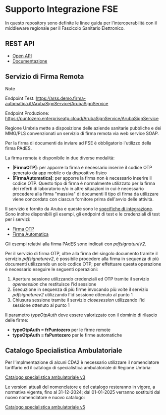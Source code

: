 # Supporto Integrazione FSE
In questo repository sono definite le linee guida per l'interoperabilità con il middleware regionale
per il Fascicolo Sanitario Elettronico.

## REST API
* [Open API](./openapi)
* [Documentazione](https://github.com/punto-zero/umbria-fse-support/wiki/Documentazione-REST-API)

## Servizio di Firma Remota

> [!NOTE]
>
> Endpoint Test: https://arss.demo.firma-automatica.it/ArubaSignService/ArubaSignService
> 
> Endpoint Produzione: https://puntozero.enterpriseatp.cloud/ArubaSignService/ArubaSignService

Regione Umbria mette a disposizione delle aziende sanitarie pubbliche e dei MMG/PLS convenzionati un servizio di firma remota via web service SOAP.

Per la firma di documenti da inviare ad FSE è obbligatorio l'utilizzo della firma PAdES.

La firma remota è disponibile in due diverse modalità:
* **[FirmaOTP]**: per apporre la firma è necessario inserire il codice OTP generato da app mobile o da dispositivo fisico
* **[FirmaAutomatica]**: per apporre la firma non è necessario inserire il codice OTP. Questo tipo di firma è normalmente utilizzato per la firma dei referti di laboratorio e/o in altre situazioni in cui è necessario procedere alla firma "massiva" di documenti
Il tipo di firma da utilizzare viene concordato con ciascun fornitore prima dell'avvio delle attività.

Il servizio è fornito da Aruba e queste sono le [specifiche di integrazione](/firma/manuale_arss.pdf). Sono inoltre disponibili gli esempi, gli endpoint di test e le credenziali di test per i servizi:
* [Firma OTP](/firma/FirmaRemota.pdf)
* [Firma Automatica](/firma/FirmaAutomatica.pdf)

Gli esempi relativi alla firma PAdES sono indicati con *pdfsignatureV2*.

Per il servizio di firma OTP, oltre alla firma del singolo documento tramite il servizio *pdfsignaturev2*, è possibile procedere alla firma in sequenza di più documenti utilizzando un solo codice OTP; per effettuare questa operazione è necessario eseguire le seguenti operazioni:
1. Apertura sessione utilizzando credenziali ed OTP tramite il servizio *opensession* che restituisce l'id sessione
2. Esecuzione in sequenza di più firme invocando più volte il servizio *pdfsignaturev2* utilizzando l'id sessione ottenuto al punto 1
3. Chiusura sessione tramite il servizio *closesession* utilizzando l'id sessione ottenuto al punto 1

Il parametro *typeOtpAuth* deve essere valorizzato con il dominio di rilascio delle firme:
* **typeOtpAuth = frPuntozero** per le firme remote
* **typeOtpAuth = faPuntozero** per le firme automatiche

## Catalogo Specialistica Ambulatoriale
Per l'implmentazione di alcuni CDA2 è necessario utilizzare il nomenclatore tariffario ed il catalogo di specialistica ambulatoriale di Regione Umbria:

[Catalogo specialistica ambulatoriale v3](/cataloghi/Catalogo_specialistica_Regione_Umbria_v3.xlsx)

Le versioni attuali del nomenclatore e del catalogo resteranno in vigore, a normativa vigente, fino al 31-12-2024; dal 01-01-2025 verranno sostituiti dal nuovo nomenclatore e nuovo catalogo:

[Catalogo specialistica ambulatoriale v5](/cataloghi/Catalogo_specialistica_Regione_Umbria_v5.xlsx)